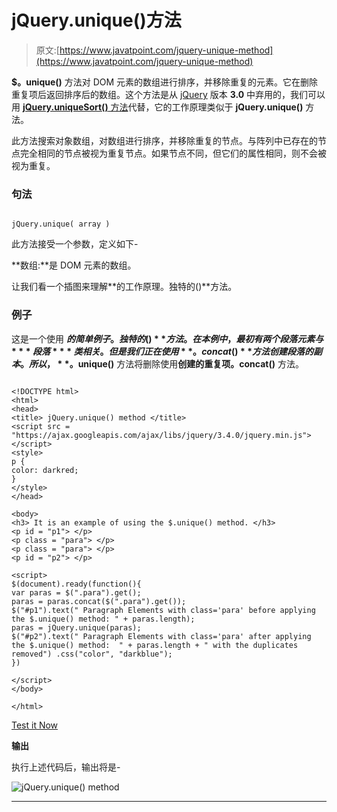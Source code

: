 # jQuery.unique()方法

> 原文:[https://www.javatpoint.com/jquery-unique-method](https://www.javatpoint.com/jquery-unique-method)

**$。unique()** 方法对 DOM 元素的数组进行排序，并移除重复的元素。它在删除重复项后返回排序后的数组。这个方法是从 [jQuery](https://www.javatpoint.com/jquery-tutorial) 版本 **3.0** 中弃用的，我们可以用 [**jQuery.uniqueSort()** 方法](jquery-uniquesort-method)代替，它的工作原理类似于 **jQuery.unique()** 方法。

此方法搜索对象数组，对数组进行排序，并移除重复的节点。与阵列中已存在的节点完全相同的节点被视为重复节点。如果节点不同，但它们的属性相同，则不会被视为重复。

### 句法

```

jQuery.unique( array )

```

此方法接受一个参数，定义如下-

**数组:**是 DOM 元素的数组。

让我们看一个插图来理解**的工作原理。独特的()**方法。

### 例子

这是一个使用 **$的简单例子。独特的()**方法。在本例中，最初有两个段落元素与 ***段落*** 类相关。但是我们正在使用**。concat()** 方法创建段落的副本。所以， **$。unique()** 方法将删除使用**创建的重复项。concat()** 方法。

```

<!DOCTYPE html>
<html>
<head>
<title> jQuery.unique() method </title>
<script src = "https://ajax.googleapis.com/ajax/libs/jquery/3.4.0/jquery.min.js"> </script>
<style>
p {
color: darkred;
}
</style>
</head>

<body>
<h3> It is an example of using the $.unique() method. </h3>
<p id = "p1"> </p>
<p class = "para"> </p>
<p class = "para"> </p>
<p id = "p2"> </p>

<script>
$(document).ready(function(){
var paras = $(".para").get();
paras = paras.concat($(".para").get());
$("#p1").text(" Paragraph Elements with class='para' before applying the $.unique() method: " + paras.length);
paras = jQuery.unique(paras);
$("#p2").text(" Paragraph Elements with class='para' after applying the $.unique() method:  " + paras.length + " with the duplicates removed") .css("color", "darkblue");
})

</script>
</body>

</html>

```

[Test it Now](https://www.javatpoint.com/oprweb/test.jsp?filename=jquery-unique-method1)

**输出**

执行上述代码后，输出将是-

![jQuery.unique() method](../Images/84db3cb8adb37e9084558e4236fe655f.png)

* * *